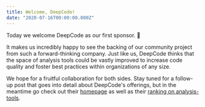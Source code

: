 ```yaml
---
title: Welcome, DeepCode!
date: "2020-07-16T00:00:00.000Z"
---
```


Today we welcome DeepCode as our first sponsor. 🥳  

It makes us incredibly happy to see the backing of our community project
from such a forward-thinking company.
Just like us, DeepCode thinks that the space of analysis tools could be vastly improved
to increase code quality and foster best practices within organizations of any size.

We hope for a fruitful collaboration for both sides.
Stay tuned for a follow-up post that goes into detail about DeepCode's offerings,
but in the meantime go check out their [homepage](https://www.deepcode.ai/)
as well as their [ranking on analysis-tools](/tool/deepcode/).
